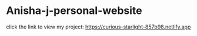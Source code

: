 # Anisha-j-personal-website

click the link to view my project: https://curious-starlight-857b98.netlify.app
